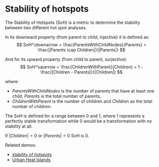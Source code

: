 # Stability of hotspots

The Stability of Hotspots (SoH) is a metric to determine the stability between two different hot spot analyses.

In its downward property (from parent to child, injective) it is defined as:
$$
  SoH^\downarrow
    = \frac{ParentsWithChildNodes}{Parents}
    = \frac{|Parents \cap Children|}{|Parents|}
$$

And for its upward property (from child to parent, surjective):
$$
   SoH^\uparrow
    = \frac{ChildrenWithParent}{Children}
    = 1 - \frac{|Children - Parents|}{|Children|}
$$

where:

- $ParentsWithChildNodes$ is the number of parents that have at least one child,
  $Parents$ is the total number of parents, 
- $ChildrenWithParent$ is the number of children and
  $Children$ as the total number of children.

The SoH is defined for a range between 0 and 1, where 1 represents a perfectly 
stable transformation while 0 would be a transformation with no stability at all.

If $|Children|=0$ or $|Parents|=0$ SoH is 0.

Related demos:

- [stability of hotspots](../demos/stability_of_hotspots/)
- [Urban Heat Islands](../demos/urban-heat-islands/)
